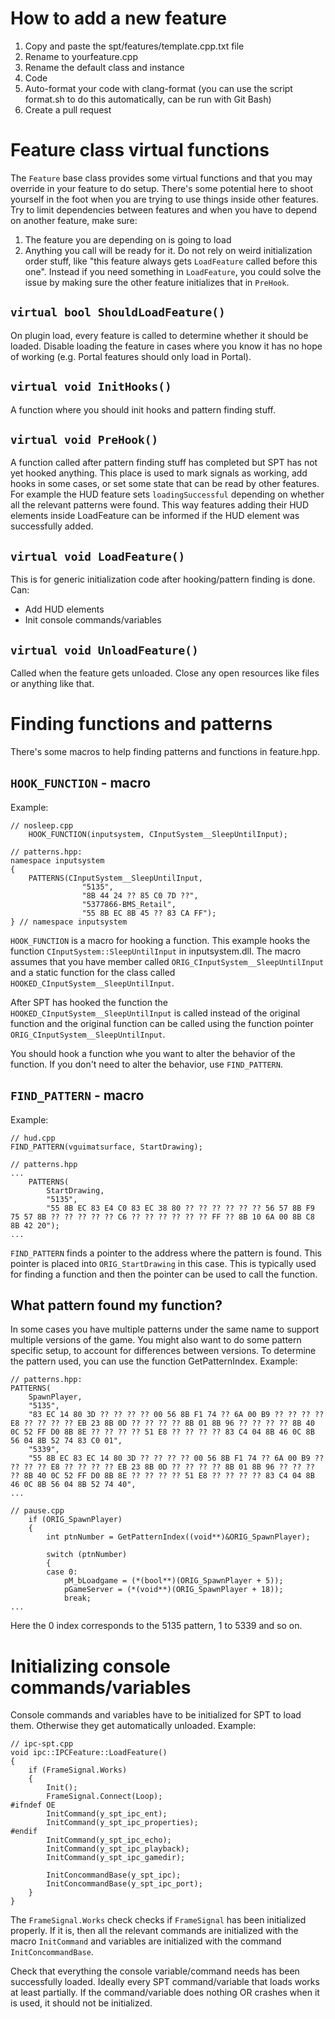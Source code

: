 # How to add a new feature
1. Copy and paste the spt/features/template.cpp.txt file
2. Rename to yourfeature.cpp
3. Rename the default class and instance
4. Code
5. Auto-format your code with clang-format (you can use the script format.sh to do this automatically, can be run with Git Bash)
6. Create a pull request

# Feature class virtual functions
The `Feature` base class provides some virtual functions and that you may override in your feature to do setup. There's some potential here to shoot yourself in the foot when you are trying to use things inside other features. Try to limit dependencies between features and when you have to depend on another feature, make sure:
1. The feature you are depending on is going to load
2. Anything you call will be ready for it. Do not rely on weird initialization order stuff, like "this feature always gets `LoadFeature` called before this one". Instead if you need something in `LoadFeature`, you could solve the issue by making sure the other feature initializes that in `PreHook`.

## `virtual bool ShouldLoadFeature()`
On plugin load, every feature is called to determine whether it should be loaded. Disable loading the feature in cases where you know it has no hope of working (e.g. Portal features should only load in Portal).

## `virtual void InitHooks()`
A function where you should init hooks and pattern finding stuff.

## `virtual void PreHook()`
A function called after pattern finding stuff has completed but SPT has not yet hooked anything. This place is used to mark signals as working, add hooks in some cases, or set some state that can be read by other features. For example the HUD feature sets `loadingSuccessful` depending on whether all the relevant patterns were found. This way features adding their HUD elements inside LoadFeature can be informed if the HUD element was successfully added.

## `virtual void LoadFeature()`  
This is for generic initialization code after hooking/pattern finding is done. Can:  
- Add HUD elements
- Init console commands/variables  

## `virtual void UnloadFeature()`
Called when the feature gets unloaded. Close any open resources like files or anything like that.

# Finding functions and patterns
There's some macros to help finding patterns and functions in feature.hpp.

## `HOOK_FUNCTION` - macro
Example:
```
// nosleep.cpp
	HOOK_FUNCTION(inputsystem, CInputSystem__SleepUntilInput);
```
```
// patterns.hpp:
namespace inputsystem
{
    PATTERNS(CInputSystem__SleepUntilInput,
                "5135",
                "8B 44 24 ?? 85 C0 7D ??",
                "5377866-BMS_Retail",
                "55 8B EC 8B 45 ?? 83 CA FF");
} // namespace inputsystem
```
`HOOK_FUNCTION` is a macro for hooking a function. This example hooks the function `CInputSystem::SleepUntilInput` in inputsystem.dll. The macro assumes that you have member called `ORIG_CInputSystem__SleepUntilInput` and a static function for the class called `HOOKED_CInputSystem__SleepUntilInput`.

After SPT has hooked the function the `HOOKED_CInputSystem__SleepUntilInput` is called instead of the original function and the original function can be called using the function pointer `ORIG_CInputSystem__SleepUntilInput`.

You should hook a function whe you want to alter the behavior of the function. If you don't need to alter the behavior, use `FIND_PATTERN`.

## `FIND_PATTERN` - macro
Example:
```
// hud.cpp
FIND_PATTERN(vguimatsurface, StartDrawing);
```
```
// patterns.hpp
...
    PATTERNS(
        StartDrawing,
        "5135",
        "55 8B EC 83 E4 C0 83 EC 38 80 ?? ?? ?? ?? ?? ?? 56 57 8B F9 75 57 8B ?? ?? ?? ?? ?? C6 ?? ?? ?? ?? ?? ?? FF ?? 8B 10 6A 00 8B C8 8B 42 20");
...
```
`FIND_PATTERN` finds a pointer to the address where the pattern is found. This pointer is placed into `ORIG_StartDrawing` in this case. This is typically used for finding a function and then the pointer can be used to call the function.

## What pattern found my function?
In some cases you have multiple patterns under the same name to support multiple versions of the game. You might also want to do some pattern specific setup, to account for differences between versions. To determine the pattern used, you can use the function GetPatternIndex. Example:
```
// patterns.hpp:
PATTERNS(
    SpawnPlayer,
    "5135",
    "83 EC 14 80 3D ?? ?? ?? ?? 00 56 8B F1 74 ?? 6A 00 B9 ?? ?? ?? ?? E8 ?? ?? ?? ?? EB 23 8B 0D ?? ?? ?? ?? 8B 01 8B 96 ?? ?? ?? ?? 8B 40 0C 52 FF D0 8B 8E ?? ?? ?? ?? 51 E8 ?? ?? ?? ?? 83 C4 04 8B 46 0C 8B 56 04 8B 52 74 83 C0 01",
    "5339",
    "55 8B EC 83 EC 14 80 3D ?? ?? ?? ?? 00 56 8B F1 74 ?? 6A 00 B9 ?? ?? ?? ?? E8 ?? ?? ?? ?? EB 23 8B 0D ?? ?? ?? ?? 8B 01 8B 96 ?? ?? ?? ?? 8B 40 0C 52 FF D0 8B 8E ?? ?? ?? ?? 51 E8 ?? ?? ?? ?? 83 C4 04 8B 46 0C 8B 56 04 8B 52 74 40",
...
```
```
// pause.cpp
	if (ORIG_SpawnPlayer)
	{
		int ptnNumber = GetPatternIndex((void**)&ORIG_SpawnPlayer);

		switch (ptnNumber)
		{
		case 0:
			pM_bLoadgame = (*(bool**)(ORIG_SpawnPlayer + 5));
			pGameServer = (*(void**)(ORIG_SpawnPlayer + 18));
			break;
...
```
Here the 0 index corresponds to the 5135 pattern, 1 to 5339 and so on.

# Initializing console commands/variables
Console commands and variables have to be initialized for SPT to load them. Otherwise they get automatically unloaded. Example:
```
// ipc-spt.cpp
void ipc::IPCFeature::LoadFeature()
{
	if (FrameSignal.Works)
	{
		Init();
		FrameSignal.Connect(Loop);
#ifndef OE
		InitCommand(y_spt_ipc_ent);
		InitCommand(y_spt_ipc_properties);
#endif
		InitCommand(y_spt_ipc_echo);
		InitCommand(y_spt_ipc_playback);
		InitCommand(y_spt_ipc_gamedir);

		InitConcommandBase(y_spt_ipc);
		InitConcommandBase(y_spt_ipc_port);
	}
}
```
The `FrameSignal.Works` check checks if `FrameSignal` has been initialized properly. If it is, then all the relevant commands are initialized with the macro `InitCommand` and variables are initialized with the command `InitConcommandBase`.

Check that everything the console variable/command needs has been successfully loaded. Ideally every SPT command/variable that loads works at least partially. If the command/variable does nothing OR crashes when it is used, it should not be initialized.